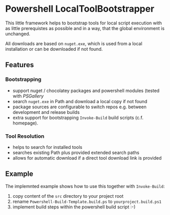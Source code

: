 # Powershell LocalToolBootstrapper

This little framework helps to bootstrap tools for local script
execution with as little prerequistes as possible and in a way, that
the global environment is unchanged.

All downloads are based on `nuget.exe`, which is used from a local
installation or can be downloaded if not found.

## Features

### Bootstrapping

* support nuget / chocolatey packages and powershell modules (tested
  with *PSGallery*
* search `nuget.exe` in Path and download a local copy if not found
* package sources are configurable to switch repos e.g. between
  development and release builds
* extra support for bootstrapping `Invoke-Build` build scripts (c.f.
  homepage).

### Tool Resolution

* helps to search for installed tools
* searches existing Path plus provided extended search paths
* allows for automatic download if a direct tool download link is
  provided

## Example

The implemnted example shows how to use this together with
`Invoke-Build`:

1. copy content of the `src` directory to your project root
2. rename `Powershell-Build-Template.build.ps` to `yourproject.build.ps1`
3. implement build steps within the powershell build script :-)
